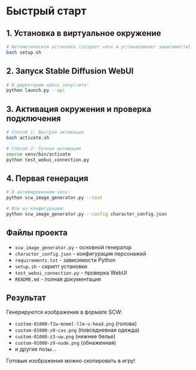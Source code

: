 # Быстрый старт

## 1. Установка в виртуальное окружение

```bash
# Автоматическая установка (создает venv и устанавливает зависимости)
bash setup.sh
```

## 2. Запуск Stable Diffusion WebUI

```bash
# В директории webui запустите:
python launch.py --api
```

## 3. Активация окружения и проверка подключения

```bash
# Способ 1: Быстрая активация
bash activate.sh

# Способ 2: Ручная активация
source venv/bin/activate
python test_webui_connection.py
```

## 4. Первая генерация

```bash
# В активированном venv:
python scw_image_generator.py --test

# Или из конфигурации:
python scw_image_generator.py --config character_config.json
```

## Файлы проекта

- `scw_image_generator.py` - основной генератор
- `character_config.json` - конфигурация персонажей
- `requirements.txt` - зависимости Python
- `setup.sh` - скрипт установки
- `test_webui_connection.py` - проверка WebUI
- `README.md` - полная документация

## Результат

Генерируются изображения в формате SCW:
- `custom-01000-f2w-mnmml-llm-u-head.png` (голова)
- `custom-01000-z0-cas.png` (повседневная одежда)
- `custom-01000-z3-uw.png` (нижнее белье)
- `custom-01000-z9-nude.png` (обнаженная)
- и другие позы...

Готовые изображения можно скопировать в игру!
